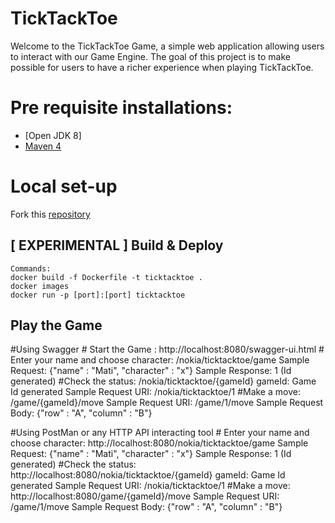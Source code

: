 # TickTackToe
Welcome to the TickTackToe Game, a simple web application allowing users to interact with our Game Engine. The goal of this project is to make possible for users to have a richer experience when playing TickTackToe. 

# Pre requisite installations:
* [Open JDK 8]
* [Maven 4](https://maven.apache.org/download.cgi)

# Local set-up
Fork this [repository](https://github.com/Khusboo295/tic-tac-toe.git)

## [ EXPERIMENTAL ] Build & Deploy
```
Commands:
docker build -f Dockerfile -t ticktacktoe .
docker images
docker run -p [port]:[port] ticktacktoe
```
## Play the Game

#Using Swagger
	# Start the Game : http://localhost:8080/swagger-ui.html
	# Enter your name and choose character: /nokia/ticktacktoe/game
		Sample Request: {"name" : "Mati", "character" : "x"}
		Sample Response: 1 (Id generated)
	#Check the status: /nokia/ticktacktoe/{gameId}
		gameId: Game Id generated
		Sample Request URI: /nokia/ticktacktoe/1
	#Make a move: /game/{gameId}/move
		Sample Request URI:  /game/1/move
		Sample Request Body: {"row" : "A", "column" : "B"}
	
#Using PostMan or any HTTP API interacting tool
	# Enter your name and choose character: http://localhost:8080/nokia/ticktacktoe/game
		Sample Request: {"name" : "Mati", "character" : "x"}
		Sample Response: 1 (Id generated)
	#Check the status: http://localhost:8080/nokia/ticktacktoe/{gameId}
		gameId: Game Id generated
		Sample Request URI: /nokia/ticktacktoe/1
	#Make a move: http://localhost:8080/game/{gameId}/move
		Sample Request URI:  /game/1/move
		Sample Request Body: {"row" : "A", "column" : "B"}


 


